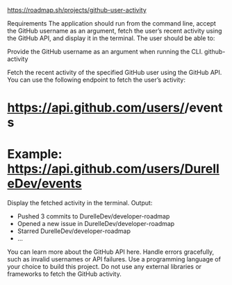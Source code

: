 https://roadmap.sh/projects/github-user-activity

Requirements
The application should run from the command line, accept the GitHub username as an argument, fetch the user’s recent activity using the GitHub API, and display it in the terminal. The user should be able to:

Provide the GitHub username as an argument when running the CLI.
github-activity <username>

Fetch the recent activity of the specified GitHub user using the GitHub API. You can use the following endpoint to fetch the user’s activity:
# https://api.github.com/users/<username>/events
# Example: https://api.github.com/users/DurelleDev/events

Display the fetched activity in the terminal.
Output:
- Pushed 3 commits to DurelleDev/developer-roadmap
- Opened a new issue in DurelleDev/developer-roadmap
- Starred DurelleDev/developer-roadmap
- ...
  
You can learn more about the GitHub API here.
Handle errors gracefully, such as invalid usernames or API failures.
Use a programming language of your choice to build this project.
Do not use any external libraries or frameworks to fetch the GitHub activity.
